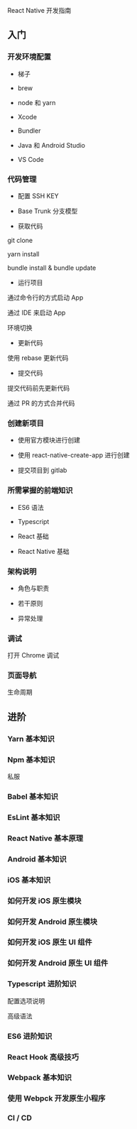 React Native 开发指南

## 入门

### 开发环境配置

* 梯子

* brew

* node 和 yarn

* Xcode

* Bundler

* Java 和 Android Studio

* VS Code

### 代码管理

* 配置 SSH KEY

* Base Trunk 分支模型

* 获取代码

git clone

yarn install

bundle install & bundle update

* 运行项目

通过命令行的方式启动 App

通过 IDE 来启动 App

环境切换

* 更新代码

使用 rebase 更新代码

* 提交代码

提交代码前先更新代码

通过 PR 的方式合并代码

### 创建新项目

* 使用官方模块进行创建

* 使用 react-native-create-app 进行创建

* 提交项目到 gitlab

### 所需掌握的前端知识

* ES6 语法

* Typescript

* React 基础

* React Native 基础

### 架构说明

* 角色与职责

* 若干原则

* 异常处理

### 调试

打开 Chrome 调试

### 页面导航

生命周期

## 进阶

### Yarn 基本知识

### Npm 基本知识

私服

### Babel 基本知识

### EsLint 基本知识

### React Native 基本原理

### Android 基本知识

### iOS 基本知识

### 如何开发 iOS 原生模块

### 如何开发 Android 原生模块

### 如何开发 iOS 原生 UI 组件

### 如何开发 Android 原生 UI 组件

### Typescript 进阶知识

配置选项说明

高级语法

### ES6 进阶知识

### React Hook 高级技巧

### Webpack 基本知识

### 使用 Webpck 开发原生小程序

### CI / CD
